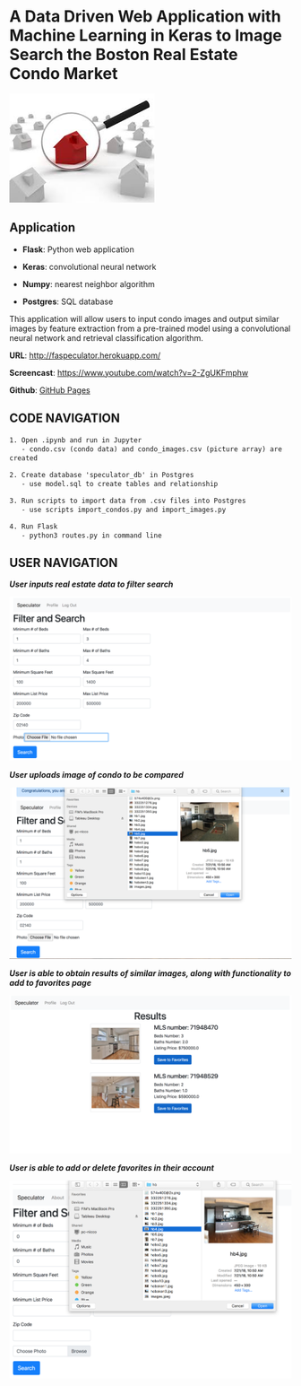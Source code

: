 A Data Driven Web Application with Machine Learning in Keras to Image Search the Boston Real Estate Condo Market
===
![picture](/img/glass.jpg)


Application
---

- **Flask**: Python web application

- **Keras**: convolutional neural network

- **Numpy**: nearest neighbor algorithm

- **Postgres**: SQL database

This application will allow users to input condo images and output similar images by feature extraction from a pre-trained model using a convolutional neural network and retrieval classification algorithm. 


**URL**:        http://faspeculator.herokuapp.com/

**Screencast**: https://www.youtube.com/watch?v=2-ZgUKFmphw

**Github**:     [GitHub Pages](https://github.com/fimhub/speculator/)



CODE NAVIGATION
---
```
1. Open .ipynb and run in Jupyter
   - condo.csv (condo data) and condo_images.csv (picture array) are created
```

```
2. Create database 'speculator_db' in Postgres 
   - use model.sql to create tables and relationship
```

```
3. Run scripts to import data from .csv files into Postgres
   - use scripts import_condos.py and import_images.py
```

```
4. Run Flask 
   - python3 routes.py in command line
```


USER NAVIGATION
---

***User inputs real estate data to filter search***

![picture](/img/Readme1inputs.png)

***User uploads image of condo to be compared***

![picture](/img/Readme2upload.png)

***User is able to obtain results of similar images, along with functionality to add to favorites page***

![picture](/img/Readme3results.png)

***User is able to add or delete favorites in their account***

![picture](/img/Readme4favs.png) 











